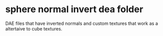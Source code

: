 # sphere normal invert dea folder

DAE files that have inverted normals and custom textures that work as a altertaive to cube textures.

